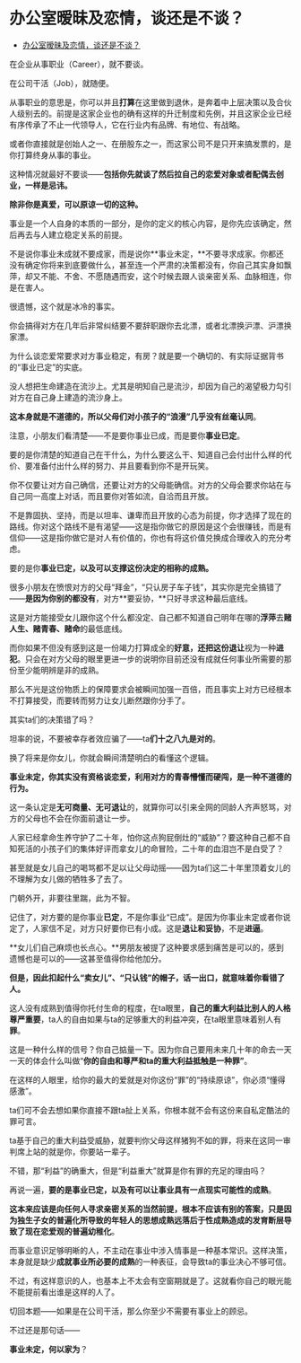 # 办公室暧昧及恋情，谈还是不谈？

- [办公室暧昧及恋情，谈还是不谈？](https://www.zhihu.com/question/60702908/answer/1910070046)
  

在企业从事职业（Career），就不要谈。

在公司干活（Job），就随便。

从事职业的意思是，你可以并且**打算**在这里做到退休，是奔着中上层决策以及合伙人级别去的。前提是这家企业也的确有这样的升迁制度和先例，并且这家企业已经有序传承了不止一代领导人，它在行业内有品牌、有地位、有战略。

或者你直接就是创始人之一、在册股东之一，而这家公司不是只开来搞发票的，是你打算终身从事的事业。

这种情况就最好不要谈——**包括你先就谈了然后拉自己的恋爱对象或者配偶去创业，一样是忌讳。**

**除非你是真爱，可以原谅一切的这种。**

事业是一个人自身的本质的一部分，是你的定义的核心内容，是你先应该确定，然后再去与人建立稳定关系的前提。

不是说你事业未成就不要成家，而是说你**事业未定，**不要寻求成家。你都还没有确定你将来到底要做什么，甚至连一个严肃的决策都没有，你自己其实身如飘萍，却又不能、不舍、不愿随遇而安，这个时候去跟人谈亲密关系、血脉相连，你是在害人。

很遗憾，这个就是冰冷的事实。

你会搞得对方在几年后非常纠结要不要辞职跟你去北漂，或者北漂换沪漂、沪漂换家漂。

为什么谈恋爱常要求对方事业稳定，有房？就是要一个确切的、有实际证据背书的“事业已定”的实底。

没人想把生命建造在流沙上。尤其是明知自己是流沙，却因为自己的渴望极力勾引对方在自己身上建造的流沙身上。

**这本身就是不道德的，所以父母们对小孩子的“浪漫”几乎没有丝毫认同**。

注意，小朋友们看清楚——不是要你事业已成，而是要你**事业已定**。

要的是你清楚的知道自己在干什么，为什么要这么干、知道自己会付出什么样的代价、要准备付出什么样的努力、并且要看到你不是开玩笑。

你不仅要让对方自己确信，还要让对方的父母能确信。对方的父母会要求你站在与自己同一高度上对话，而且要你对答如流，自洽而且开放。

不是靠固执、坚持，而是以坦率、谦卑而且开放的心态为前提，你才选择了现在的路线。你对这个路线不是有渴望——这是指你做它的原因是这个会很赚钱，而是有信仰——这是指你做它是对人有价值的，你也有将这价值兑换成合理收入的充分考虑。

要的是你**事业已定，**以及**可以支撑这份决定的相称的成熟。**

很多小朋友在愤恨对方的父母“拜金”，“只认房子车子钱”，其实你是完全搞错了——**是因为你别的都没有**，对方**要妥协，**只好寻求这种最后底线。

这是对方能接受女儿跟你这个什么都没定、自己都不知道自己明年在哪的**浮萍**去**赌人生、赌青春、赌命**的最低底线。

而你如果不但没有感到这是一份竭力打算成全的**好意，**还把这份**退让**视为一种**进犯**。只会在对方父母的眼里更进一步的说明你目前还没有成就任何事业所需要的那份至少能明辨是非的成熟。

那么不光是这份物质上的保障要求会被瞬间加强一百倍，而且事实上对方已经根本不打算接受，而要转而努力让女儿断然跟你分手了。

其实ta们的决策错了吗？

坦率的说，不要被幸存者效应骗了——ta**们十之八九是对的**。

换了将来是你女儿，你就会瞬间清楚明白的看懂这个逻辑。

**事业未定，你其实没有资格谈恋爱，利用对方的青春懵懂而硬闯，是一种不道德的行为。**

这一条认定是**无可商量、无可退让**的，就算你可以引来全网的同龄人齐声怒骂，对方的父母也不会在你面前退让一步。

人家已经拿命生养守护了二十年，怕你这点狗屁倒灶的“威胁”？要这种自己都不自知死活的小孩子们的集体好评而拿女儿的命冒险，二十年的血泪岂不是白受了？

甚至就是女儿自己的喝骂都不足以让父母动摇——因为ta们这二十年里顶着女儿的不理解为女儿做的牺牲多了去了。

门朝外开，非要往里踹，此为不智。

记住了，对方要的是你事业**已定**，不是你事业“已成”。是因为你事业未定或者你说定了，人家信不足，对方只好要你已有小成。这是**退让和妥协**，不是**进逼**。

**女儿们自己麻烦也长点心。**男朋友被提了这种要求感到痛苦是可以的，感到遗憾也是可以的——这甚至值得你给他加分。

**但是，因此扣起什么“卖女儿”、“只认钱”的帽子，话一出口，就意味着你看错了人。**

这人没有成熟到值得你托付生命的程度，在ta眼里，**自己的重大利益比别人的人格尊严重要**，ta人的自由如果与ta的足够重大的利益冲突，在ta眼里意味着别人有**罪**。

这是一种什么样的信号？你自己掂量一下。因为你自己要用未来几十年的命去一天一天的体会什么叫做“**你的自由和尊严和ta的重大利益抵触是一种罪”**。

在这样的人眼里，给你的最大的爱就是对你这份“罪”的“持续原谅”，你必须“懂得感激”。

ta们可不会去想如果你直接不跟ta扯上关系，你根本就不会有这份来自私定酷法的罪可言。

ta基于自己的重大利益受威胁，就要判你父母这样猪狗不如的罪，将来在这同一审判席上站的就是你，你要站一辈子。

不错，那“利益”的确重大，但是“利益重大”就算是你有罪的充足的理由吗？

再说一遍，**要的是事业已定，以及有可以让事业具有一点现实可能性的成熟**。

**这本来应该是向任何人寻求亲密关系的当然前提，根本不应该有别的答案，**只是因为独生子女的普遍化所导致的年轻人的思想成熟远落后于性成熟造成的发育断层导致了现在**恋爱观的普遍幼稚化**。

而事业意识足够明晰的人，不主动在事业中涉入情事是一种基本常识。这样决策，本身就是缺少**成就事业所必要的成熟**的一种表征，会导致ta的事业决心不够可信。

不过，有这样意识的人，也基本上不太会有空窗期就是了。这就看你自己的眼光能不能提前看出谁是这样的人了。

  

切回本题——如果是在公司干活，那么你至少不需要有事业上的顾忌。

不过还是那句话——

**事业未定，何以家为**？
